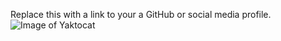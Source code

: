 Replace this with a link to your a GitHub or social media profile.
![Image of Yaktocat](https://github.com/devathimahesh2)

